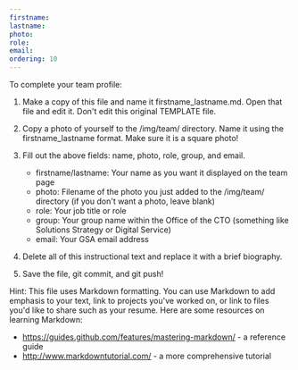 ```yaml
---
firstname:
lastname:
photo:
role:
email:
ordering: 10
---
```


To complete your team profile:

1. Make a copy of this file and name it firstname_lastname.md. Open that file
   and edit it. Don't edit this original TEMPLATE file.

2. Copy a photo of yourself to the /img/team/ directory. Name it using the
   firstname_lastname format. Make sure it is a square photo!

3. Fill out the above fields: name, photo, role, group, and email.
   - firstname/lastname: Your name as you want it displayed on the team page
   - photo: Filename of the photo you just added to the /img/team/ directory (if
     you don't want a photo, leave blank)
   - role: Your job title or role
   - group: Your group name within the Office of the CTO (something like
     Solutions Strategy or Digital Service)
   - email: Your GSA email address

4. Delete all of this instructional text and replace it with a brief biography.

5. Save the file, git commit, and git push!

Hint: This file uses Markdown formatting. You can use Markdown to add emphasis
to your text, link to projects you've worked on, or link to files you'd like to
share such as your resume. Here are some resources on learning Markdown:
  - https://guides.github.com/features/mastering-markdown/ - a reference
    guide
  - http://www.markdowntutorial.com/ - a more comprehensive tutorial
